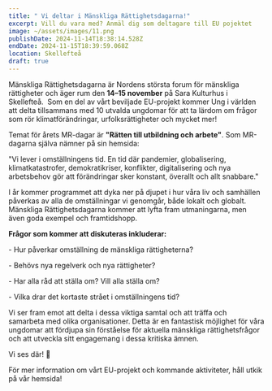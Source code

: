 ```yaml
---
title: " Vi deltar i Mänskliga Rättighetsdagarna!"
excerpt: Vill du vara med? Anmäl dig som deltagare till EU pojektet
image: ~/assets/images/11.png
publishDate: 2024-11-14T18:38:14.528Z
endDate: 2024-11-15T18:39:59.068Z
location: Skellefteå
draft: true
---
```

<!--StartFragment-->

Mänskliga Rättighetsdagarna är Nordens största forum för mänskliga rättigheter och äger rum den **14–15 november** på Sara Kulturhus i Skellefteå.  Som en del av vårt beviljade EU-projekt kommer Ung i världen att delta tillsammans med 10 utvalda ungdomar för att ta lärdom om frågor som rör klimatförändringar, urfolksrättigheter och mycket mer!

Temat för årets MR-dagar är **"Rätten till utbildning och arbete"**. Som MR-dagarna själva nämner på sin hemsida: 

"Vi lever i omställningens tid. En tid där pandemier, globalisering, klimatkatastrofer, demokratikriser, konflikter, digitalisering och nya arbetsbehov gör att förändringar sker konstant, överallt och allt snabbare."

I år kommer programmet att dyka ner på djupet i hur våra liv och samhällen påverkas av alla de omställningar vi genomgår, både lokalt och globalt. Mänskliga Rättighetsdagarna kommer att lyfta fram utmaningarna, men även goda exempel och framtidshopp. 

**Frågor som kommer att diskuteras inkluderar:**

\- Hur påverkar omställning de mänskliga rättigheterna?

\- Behövs nya regelverk och nya rättigheter?

\- Har alla råd att ställa om? Vill alla ställa om?

\- Vilka drar det kortaste strået i omställningens tid?

Vi ser fram emot att delta i dessa viktiga samtal och att träffa och samarbeta med olika organisationer. Detta är en fantastisk möjlighet för våra ungdomar att fördjupa sin förståelse för aktuella mänskliga rättighetsfrågor och att utveckla sitt engagemang i dessa kritiska ämnen.

Vi ses där! 👋

För mer information om vårt EU-projekt och kommande aktiviteter, håll utkik på vår hemsida!



<!--EndFragment-->